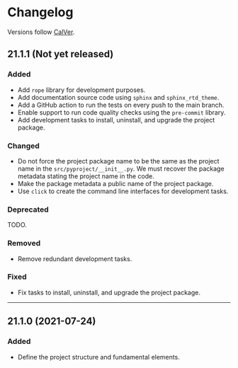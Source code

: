 # Changelog

Versions follow [CalVer](https://calver.org).

## 21.1.1 (Not yet released)

### Added

- Add `rope` library for development purposes.
- Add documentation source code using `sphinx` and `sphinx_rtd_theme`.
- Add a GitHub action to run the tests on every push to the main branch.
- Enable support to run code quality checks using the `pre-commit` library.
- Add development tasks to install, uninstall, and upgrade the project package.

### Changed

- Do not force the project package name to be the same as the project name in
  the `src/pyproject/__init__.py`. We must recover the package metadata
  stating the project name in the code.
- Make the package metadata a public name of the project package.
- Use `click` to create the command line interfaces for development tasks.

### Deprecated

TODO.

### Removed

- Remove redundant development tasks.

### Fixed

- Fix tasks to install, uninstall, and upgrade the project package.

---

## 21.1.0 (2021-07-24)

### Added

- Define the project structure and fundamental elements.
